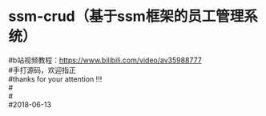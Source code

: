 ssm-crud（基于ssm框架的员工管理系统）
====
#b站视频教程：https://www.bilibili.com/video/av35988777 <br/>
#手打源码，欢迎指正  <br/>
#thanks for your attention !!!  <br/>
#<br/>
#<br/>
#2018-06-13

